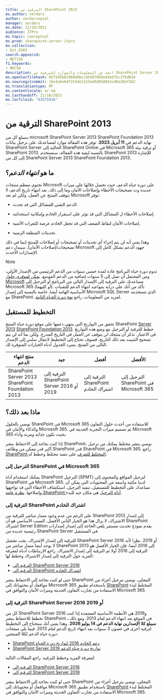 ```yaml
---
title: الترقية من SharePoint 2013
ms.author: serdars
author: serdarsoysal
manager: serdars
ms.date: 11/10/2021
audience: ITPro
ms.topic: conceptual
ms.prod: sharepoint-server-itpro
ms.collection:
- Ent_O365
search.appverid:
- MET150
f1.keywords:
- NOCSH
description: ابحث عن المعلومات والموارد للترقية من SharePoint Server 2013 SharePoint Foundation 2013. دعم كلا الطرفين في 11 أبريل 2023.
ms.openlocfilehash: 05f545b67d60d6bcc45587049e49a5f5c1f6d654
ms.sourcegitcommit: 16e3a6e6df253de1153e46d058941cd9a2bbf2b2
ms.translationtype: MT
ms.contentlocale: ar-SA
ms.lasthandoff: 11/10/2021
ms.locfileid: "63575916"
---
```

# <a name="upgrading-from-sharepoint-2013"></a>الترقية من SharePoint 2013

سيبلغ كل من microsoft SharePoint Server 2013 SharePoint Foundation 2013 نهاية الدعم في **11 أبريل 2023**. توفر هذه المقالة موارد لمساعدتك على ترحيل بيانات SharePoint Server الحالية إلى SharePoint Online في Microsoft 365 أو ترقية بيئة SharePoint 2013. بالنسبة لبقية هذه المقالة، سنستخدم SharePoint 2013 للإشارة إلى كل من SharePoint Server 2013 SharePoint Foundation 2013.

## <a name="what-is-end-of-support"></a>ما هو *انتهاء الدعم*؟

تحتوي معظم منتجات Microsoft على دورة حياة الدعم، حيث تحصل خلالها على ميزات جديدة وت تصحيحات الأخطاء وإصلاحات الأمان وما إلى ذلك. بعد انتهاء تاريخ الدعم، لا يتوقف المنتج عن العمل، ولكن لم تعد Microsoft توفر:

- الدعم التقني للمشاكل التي قد تحدث.

- إصلاحات الأخطاء ل المشاكل التي قد تؤثر على استقرار الخادم وإمكانية استخدامه.

- إصلاحات الأمان لنقاط الضعف التي قد تجعل الخادم عرضة للثغرات الأمنية.

- تحديثات المنطقة الزمنية.

وهذا يعني أنه لن يتم إجراء أي تحديثات أو تصحيحات أو إصلاحات للمنتج (بما في ذلك تصحيحات/إصلاحات الأمان). سيبدل دعم Microsoft جهود الدعم بشكل كامل إلى الإصدارات الأحدث.

> [!NOTE]
> تدوم دورة حياة البرنامج عادة لمدة خمس سنوات من الدعم الرئيسي من الإصدار الأولي، ومن المحتمل أن تصل إلى 5 سنوات إضافية من الدعم الموسع. [يمكن لموفري حلول Microsoft](https://go.microsoft.com/fwlink/?linkid=841249) مساعدتك على الترقية إلى الإصدار التالي من البرنامج أو الترحيل إلى Microsoft 365 (أو كليهما). تأكد من أنك على دراية بمواعيد انتهاء الدعم للتقنيات الأساسية الهامة أيضا، خاصة بالنسبة إلى إصدار Microsoft SQL Server الذي تستخدمه مع SharePoint. لمزيد من المعلومات، راجع [نهج دورة الحياة الثابتة](https://support.microsoft.com/help/14085).

## <a name="plan-ahead"></a>التخطيط للمستقبل

تحقق من التواريخ التي ينتهي دعمها على موقع دورة حياة المنتج SharePoint [Server 2013](/lifecycle/products/sharepoint-server-2013) [SharePoint Foundation 2013](/lifecycle/products/sharepoint-foundation-2013). خطط للترقية أو الترحيل مع وضع هذه التواريخ في الاعتبار. تذكر أن *منتجك لن يتوقف عن العمل* في التاريخ المدرج. ولكن بما أنه لن يتم تصحيح التثبيت بعد ذلك التاريخ، فسوف تحتاج إلى التخطيط لانتقال سلس إلى الإصدار التالي من المنتج. يسرد الجدول أدناه الخيارات المتوفرة لك.

|منتج انتهاء الدعم|جيد|أفضل|الأفضل|
|---|---|---|---|
|SharePoint Server 2013<BR>SharePoint Foundation 2013|الترقية إلى SharePoint Server 2016 أو 2019|الترقية إلى SharePoint اشتراك الخادم|الترحيل إلى SharePoint في Microsoft 365

## <a name="whats-next"></a>ماذا بعد ذلك؟

نوصي بالحلول SharePoint في Microsoft 365 للاستفادة من أحدث حلول التعاون والذكاء والأمان في Microsoft 365. تم تصميم ميزات التجربة الحديثة في Microsoft 365 بحيث تكون جذابة ومرنة وأداء.

إذا كنت بحاجة إلى الاحتفاظ بنشر SharePoint، نوصي بنشر مختلط يمكنك من ترحيل أكبر قدر ممكن من وظائف SharePoint قدر SharePoint في Microsoft 365. راجع [SharePoint المختلط للتعرف](/sharepoint/hybrid/hybrid) على تنفيذ مختلط وخطط له.

### <a name="migrate-to-sharepoint-in-microsoft-365"></a>الترحيل إلى SharePoint في Microsoft 365

يمكنك استخدام أداة SharePoint الترحيل (SPMT) لترحيل المواقع والمحتوى إلى SharePoint في Microsoft 365. لدينا مكتبة واسعة من المحتويات التي يمكن أن تساعدك على التخطيط للمستقبل، تنفيذ الترحيل، استكشاف الأخطاء التي قد تواجهها وإصلاحها. [نظرة عامة SharePoint أداة الترحيل](/sharepointmigration/introducing-the-sharepoint-migration-tool) هي مكان جيد للبدء.

### <a name="upgrade-to-sharepoint-server-subscription-edition"></a>الترقية إلى SharePoint اشتراك الخادم

على الرغم من عدم وجود مسار مباشر للترقية من SharePoint 2013 إلى إصدار الاشتراك، لا يزال هذا هو الخيار الثاني الأفضل. السبب الأساسي هو أن SharePoint اشتراك Server Edition يقدم نموذج تحديث مستمر يلغي الحاجة إلى إصدار إصدارات رئيسية جديدة من SharePoint Server في المستقبل.

للترقية إلى إصدار الاشتراك، يجب تشغيل SharePoint Server 2016 أو 2019. نظرا لأنه لا يوجد أيضا مسار مباشر من SharePoint 2013 إلى 2019 أيضا، فإن الخيار الأفضل هو الترقية إلى 2016 أولا ثم الترقية إلى إصدار الاشتراك. راجع الارتباطات أدناه لمعرفة المزيد حول الترقية إلى إصدار الاشتراك وخطط لها:

- [الترقية إلى SharePoint Server 2016](/sharepoint/upgrade-and-update/upgrade-to-sharepoint-server-2016)
- [الترقية إلى SharePoint اشتراك الخادم](/sharepoint/upgrade-and-update/upgrade-to-sharepoint-server-subscription-edition)

حتى لو كنت بحاجة إلى الاحتفاظ بنشر SharePoint المحلي، نوصي بترحيل أجزاء من مواقعك أو محتوياتك إلى Microsoft 365 باستخدام تطبيق [SharePoint](/sharepoint/hybrid/hybrid) المختلط لبدء الاستفادة من تجارب التعاون الحديثة وميزات الأمان والتوافق في Microsoft 365.  

### <a name="upgrade-to-sharepoint-server-2016-or-2019"></a>الترقية إلى SharePoint Server 2016 أو 2019

كل من SharePoint Server 2016 و2019 هي الأنظمة الأساسية المعتمدة إذا كنت تخطط للاحتفاظ بنشر SharePoint في الموقع بعد انتهاء الدعم لعام 2013. ومع ذلك **، سيبلغ كلا الإصدارين نهاية الدعم في 14 يوليو 2026**. وهذا يعني أنك ستحتاج إلى التخطيط لترقية أخرى في غضون 3 سنوات بعد انتهاء تاريخ الدعم لعام 2013. فيما يلي صفحات دورة حياة الدعم لكلا المنتجين:

- [SharePoint دعم الخادم 2016 لتواريخ دورة الحياة](/lifecycle/products/sharepoint-server-2016)
- [SharePoint Server 2019 تواريخ دورة حياة الدعم](/lifecycle/products/sharepoint-server-2019)

لمعرفة المزيد وخطط للترقية، راجع المقالات التالية:

- [الترقية إلى SharePoint Server 2016](/sharepoint/upgrade-and-update/upgrade-to-sharepoint-server-2016)
- [الترقية إلى SharePoint Server 2019](/sharepoint/upgrade-and-update/upgrade-to-sharepoint-server-2019)

حتى لو كنت بحاجة إلى الاحتفاظ بنشر SharePoint المحلي، نوصي بترحيل أجزاء من مواقعك أو محتوياتك إلى Microsoft 365 باستخدام تطبيق [SharePoint](/sharepoint/hybrid/hybrid) المختلط لبدء الاستفادة من تجارب التعاون الحديثة وميزات الأمان والتوافق في Microsoft 365.  
